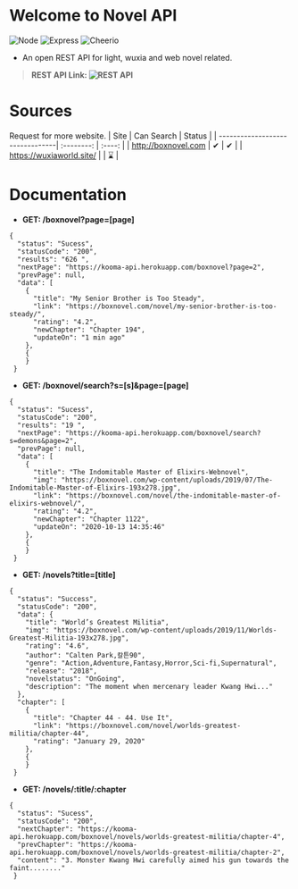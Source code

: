 # Welcome to Novel API
![Node](https://img.shields.io/badge/Node-v12.18.0-blue?style=for-the-badge)
![Express](https://img.shields.io/badge/Express--blue?style=for-the-badge)
![Cheerio](https://img.shields.io/badge/Cheerio--blue?style=for-the-badge)
- An open REST API for light, wuxia and web novel related.
> **REST API Link: ![REST API](https://kooma-api.herokuapp.com/boxnovel?page=1)**
# Sources
Request for more website.
| Site                            | Can Search | Status |
| --------------------------------| :--------: | :----: |
| http://boxnovel.com             |     ✔     |    ✔   |
| https://wuxiaworld.site/            |          |    ⌛   |

# Documentation
- **GET: /boxnovel?page=[page]**
```
{
  "status": "Sucess",
  "statusCode": "200",
  "results": "626 ",
  "nextPage": "https://kooma-api.herokuapp.com/boxnovel?page=2",
  "prevPage": null,
  "data": [
    {
      "title": "My Senior Brother is Too Steady",
      "link": "https://boxnovel.com/novel/my-senior-brother-is-too-steady/",
      "rating": "4.2",
      "newChapter": "Chapter 194",
      "updateOn": "1 min ago"
    },
    {
    }
 }
```

- **GET: /boxnovel/search?s=[s]&page=[page]**
```
{
  "status": "Sucess",
  "statusCode": "200",
  "results": "19 ",
  "nextPage": "https://kooma-api.herokuapp.com/boxnovel/search?s=demons&page=2",
  "prevPage": null,
  "data": [
    {
      "title": "The Indomitable Master of Elixirs-Webnovel",
      "img": "https://boxnovel.com/wp-content/uploads/2019/07/The-Indomitable-Master-of-Elixirs-193x278.jpg",
      "link": "https://boxnovel.com/novel/the-indomitable-master-of-elixirs-webnovel/",
      "rating": "4.2",
      "newChapter": "Chapter 1122",
      "updateOn": "2020-10-13 14:35:46"
    },
    {
    }
 }
```

- **GET: /novels?title=[title]**
```
{
  "status": "Success",
  "statusCode": "200",
  "data": {
    "title": "World’s Greatest Militia",
    "img": "https://boxnovel.com/wp-content/uploads/2019/11/Worlds-Greatest-Militia-193x278.jpg",
    "rating": "4.6",
    "author": "Calten Park,칼튼90",
    "genre": "Action,Adventure,Fantasy,Horror,Sci-fi,Supernatural",
    "release": "2018",
    "novelstatus": "OnGoing",
    "description": "The moment when mercenary leader Kwang Hwi..."
  },
  "chapter": [
    {
      "title": "Chapter 44 - 44. Use It",
      "link": "https://boxnovel.com/novel/worlds-greatest-militia/chapter-44",
      "rating": "January 29, 2020"
    },
    {
    }
 }
```

- **GET: /novels/:title/:chapter**
```
{
  "status": "Sucess",
  "statusCode": "200",
  "nextChapter": "https://kooma-api.herokuapp.com/boxnovel/novels/worlds-greatest-militia/chapter-4",
  "prevChapter": "https://kooma-api.herokuapp.com/boxnovel/novels/worlds-greatest-militia/chapter-2",
  "content": "3. Monster Kwang Hwi carefully aimed his gun towards the faint........"
 }
```
